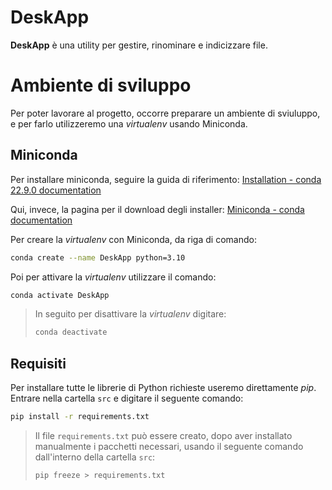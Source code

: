 # DeskApp

**DeskApp** è una utility per gestire, rinominare e indicizzare file.

# Ambiente di sviluppo

Per poter lavorare al progetto, occorre preparare un ambiente di sviuluppo, e per farlo utilizzeremo una *virtualenv* usando Miniconda.

## Miniconda

Per installare miniconda, seguire la guida di riferimento:
[Installation - conda 22.9.0 documentation](https://conda.io/projects/conda/en/stable/user-guide/install/index.html)

Qui, invece, la pagina per il download degli installer:
[Miniconda - conda documentation](https://docs.conda.io/en/latest/miniconda.html)

Per creare la *virtualenv* con Miniconda, da riga di comando:

```bash
conda create --name DeskApp python=3.10
```

Poi per attivare la *virtualenv* utilizzare il comando:

```bash
conda activate DeskApp
```

> In seguito per disattivare la *virtualenv* digitare:
> 
> ```bash
> conda deactivate
> ```

## Requisiti

Per installare tutte le librerie di Python richieste useremo direttamente *pip*. Entrare nella cartella ```src``` e digitare il seguente comando:

```bash
pip install -r requirements.txt
```

> Il file ```requirements.txt``` può essere creato, dopo aver installato manualmente i pacchetti necessari, usando il seguente comando dall'interno della cartella ```src```:
> 
> ```bash
> pip freeze > requirements.txt
> ```
